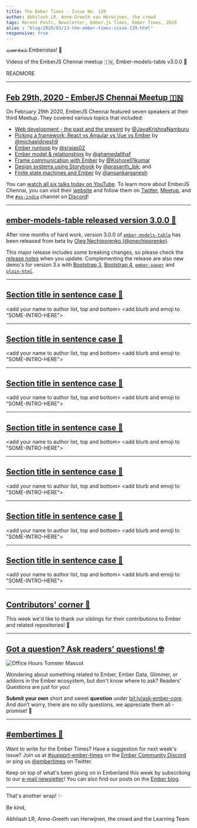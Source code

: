 ```yaml
---
title: The Ember Times - Issue No. 139
author: Abhilash LR, Anne-Greeth van Herwijnen, the crowd
tags: Recent Posts, Newsletter, Ember.js Times, Ember Times, 2020
alias : "blog/2020/03/13-the-ember-times-issue-139.html"
responsive: true
---
```


வணக்கம் Emberistas! 🐹

Videos of the EmberJS Chennai meetup 🇮🇳, Ember-models-table v3.0.0 🌟

READMORE

---

## [Feb 29th, 2020 - EmberJS Chennai Meetup 🇮🇳](https://www.youtube.com/playlist?list=PLh_rF0Qob_sxjhg9qPTlXn-6EZzmmTHoc)

On February 29th 2020, EmberJS Chennai featured seven speakers at their third Meetup. They covered various topics that included:

- [Web development - the past and the present](https://slides.com/jayakrishnanamburu/web-dev#/) by [@JayaKrishnaNamburu](https://github.com/JayaKrishnaNamburu)
- [Picking a framework: React vs Angular vs Vue vs Ember](https://youtu.be/DT75xo7VXn4) by [@michaeldinesh9](https://twitter.com/michaeldinesh9)
- [Ember runloop](https://youtu.be/CU1ffqXtoR0) by [@srajas02](https://twitter.com/srajas02)
- [Ember model & relationships](https://youtu.be/__yX29lr6og) by [@ahamedalthaf](https://github.com/ahamedalthaf)
- [Frame communication with Ember](https://youtu.be/OYePMoIajQI) by [@Kishore01kumar](https://twitter.com/Kishore01kumar)
- [Design systems using Storybook](https://youtu.be/vOhpdSP4Nr0) by [@prasanth_lpk](https://twitter.com/prasanth_lpk); and
- [Finite state machines and Ember](https://youtu.be/0lFNUybdWJs) by [@ansankarganesh](https://twitter.com/ansankarganesh)

You can [watch all six talks today on YouTube](https://www.youtube.com/playlist?list=PLh_rF0Qob_sxjhg9qPTlXn-6EZzmmTHoc). To learn more about EmberJS Chennai, you can visit their [website](https://chennaiemberjs.in/) and follow them on [Twitter](https://twitter.com/EmberChennai), [Meetup](https://www.meetup.com/EmberJS-Chennai/), and the [`#as-india`](https://discordapp.com/channels/480462759797063690/562648585980739616) channel on [Discord](https://discordapp.com/invite/zT3asNS)!

---

## [ember-models-table released version 3.0.0 🌟](https://twitter.com/oonechiporenko/status/1235571293530902531)

After nine months of hard work, version 3.0.0 of [`ember-models-table`](https://github.com/onechiporenko/ember-models-table) has been released from beta by [Oleg Nechiporenko (@onechiporenko)](https://github.com/onechiporenko). 

This major release includes some breaking changes, so please check the [release notes](https://github.com/onechiporenko/ember-models-table/releases/tag/v3.0.0) when you update. Complementing the release are also new demo's for version 3.x with [Bootstrap 3](http://onechiporenko.github.io/ember-models-table/v.3/bs3/#/examples), [Bootstrap 4](http://onechiporenko.github.io/ember-models-table/v.3/bs4/#/examples), [`ember-paper`](http://onechiporenko.github.io/ember-models-table/v.3/paper/#/examples) and [`plain-html`](http://onechiporenko.github.io/ember-models-table/v.3/plain-html/#/examples).

---

## [Section title in sentence case 🐹](#section-url)

<change section title emoji>
<consider adding some bold to your paragraph>

<add your name to author list, top and bottom>
<add blurb and emoji to "SOME-INTRO-HERE">

---

## [Section title in sentence case 🐹](#section-url)

<change section title emoji>
<consider adding some bold to your paragraph>

<add your name to author list, top and bottom>
<add blurb and emoji to "SOME-INTRO-HERE">

---

## [Section title in sentence case 🐹](#section-url)

<change section title emoji>
<consider adding some bold to your paragraph>

<add your name to author list, top and bottom>
<add blurb and emoji to "SOME-INTRO-HERE">

---

## [Section title in sentence case 🐹](#section-url)

<change section title emoji>
<consider adding some bold to your paragraph>

<add your name to author list, top and bottom>
<add blurb and emoji to "SOME-INTRO-HERE">

---

## [Section title in sentence case 🐹](#section-url)

<change section title emoji>
<consider adding some bold to your paragraph>

<add your name to author list, top and bottom>
<add blurb and emoji to "SOME-INTRO-HERE">

---

## [Section title in sentence case 🐹](#section-url)

<change section title emoji>
<consider adding some bold to your paragraph>

<add your name to author list, top and bottom>
<add blurb and emoji to "SOME-INTRO-HERE">

---

## [Section title in sentence case 🐹](#section-url)

<change section title emoji>
<consider adding some bold to your paragraph>

<add your name to author list, top and bottom>
<add blurb and emoji to "SOME-INTRO-HERE">

---

## [Contributors' corner 👏](https://guides.emberjs.com/release/contributing/repositories/)

<p>This week we'd like to thank our siblings for their contributions to Ember and related repositories! 💖</p>

---

## [Got a question? Ask readers' questions! 🤓](https://docs.google.com/forms/d/e/1FAIpQLScqu7Lw_9cIkRtAiXKitgkAo4xX_pV1pdCfMJgIr6Py1V-9Og/viewform)

<div class="blog-row">
  <img class="float-right small transparent padded" alt="Office Hours Tomster Mascot" title="Readers' Questions" src="/images/tomsters/officehours.png" />

  <p>Wondering about something related to Ember, Ember Data, Glimmer, or addons in the Ember ecosystem, but don't know where to ask? Readers’ Questions are just for you!</p>

  <p><strong>Submit your own</strong> short and sweet <strong>question</strong> under <a href="https://bit.ly/ask-ember-core" target="rq">bit.ly/ask-ember-core</a>. And don’t worry, there are no silly questions, we appreciate them all - promise! 🤞</p>
</div>

---

## [#embertimes 📰](https://blog.emberjs.com/tags/newsletter.html)

Want to write for the Ember Times? Have a suggestion for next week's issue? Join us at [#support-ember-times](https://discordapp.com/channels/480462759797063690/485450546887786506) on the [Ember Community Discord](https://discordapp.com/invite/zT3asNS) or ping us [@embertimes](https://twitter.com/embertimes) on Twitter.

Keep on top of what's been going on in Emberland this week by subscribing to our [e-mail newsletter](https://the-emberjs-times.ongoodbits.com/)! You can also find our posts on the [Ember blog](https://emberjs.com/blog/tags/newsletter.html).

---

That's another wrap! ✨

Be kind,

Abhilash LR, Anne-Greeth van Herwijnen, the crowd and the Learning Team
